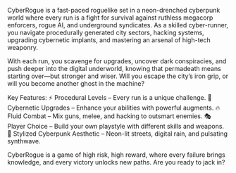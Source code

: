 CyberRogue is a fast-paced roguelike set in a neon-drenched cyberpunk world where every run is a fight for survival against ruthless megacorp enforcers, rogue AI, and underground syndicates. As a skilled cyber-runner, you navigate procedurally generated city sectors, hacking systems, upgrading cybernetic implants, and mastering an arsenal of high-tech weaponry.

With each run, you scavenge for upgrades, uncover dark conspiracies, and push deeper into the digital underworld, knowing that permadeath means starting over—but stronger and wiser. Will you escape the city’s iron grip, or will you become another ghost in the machine?

Key Features:
⚡ Procedural Levels – Every run is a unique challenge.
🦾 Cybernetic Upgrades – Enhance your abilities with powerful augments.
🔥 Fluid Combat – Mix guns, melee, and hacking to outsmart enemies.
🎭 Player Choice – Build your own playstyle with different skills and weapons.
🌆 Stylized Cyberpunk Aesthetic – Neon-lit streets, digital rain, and pulsating synthwave.

CyberRogue is a game of high risk, high reward, where every failure brings knowledge, and every victory unlocks new paths. Are you ready to jack in?
